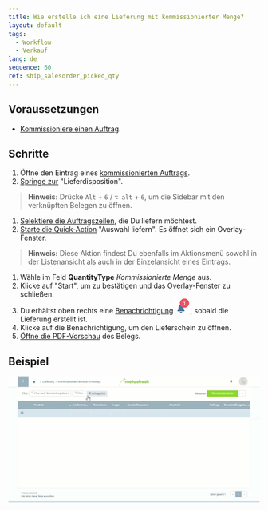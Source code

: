 ```yaml
---
title: Wie erstelle ich eine Lieferung mit kommissionierter Menge?
layout: default
tags:
  - Workflow
  - Verkauf
lang: de
sequence: 60
ref: ship_salesorder_picked_qty
---
```


## Voraussetzungen
- [Kommissioniere einen Auftrag](Lieferung_kommissionieren).

## Schritte
1. Öffne den Eintrag eines [kommissionierten Auftrags](Lieferung_kommissionieren).
1. [Springe zur](SpringezuBelegen) "Lieferdisposition".
 >**Hinweis:** Drücke `Alt` + `6` / `⌥ alt` + `6`, um die Sidebar mit den verknüpften Belegen zu öffnen.

1. [Selektiere die Auftragszeilen](AuswahlBelege), die Du liefern möchtest.
1. [Starte die Quick-Action](AktionStarten) "Auswahl liefern". Es öffnet sich ein Overlay-Fenster.
 >**Hinweis:** Diese Aktion findest Du ebenfalls im Aktionsmenü sowohl in der Listenansicht als auch in der Einzelansicht eines Eintrags.

1. Wähle im Feld **QuantityType** *Kommissionierte Menge* aus.
1. Klicke auf "Start", um zu bestätigen und das Overlay-Fenster zu schließen.
1. Du erhältst oben rechts eine [Benachrichtigung](Benachrichtigungsarten) ![](assets/NotificationBell_WebUI.png), sobald die Lieferung erstellt ist.
1. Klicke auf die Benachrichtigung, um den Lieferschein zu öffnen.
1. [Öffne die PDF-Vorschau](PDFVorschau) des Belegs.

## Beispiel
![](assets/Lieferung_mit_kommissionierter_Menge.gif)
